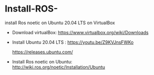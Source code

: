 # Install-ROS-
install Ros noetic on Ubuntu 20.04 LTS on VirtualBox

 - Download virtualBox: https://www.virtualbox.org/wiki/Downloads
 - Install Ubuntu 20.04 LTS : https://youtu.be/Z9KVJnsFWKo
 
   https://releases.ubuntu.com/
 - Install Ros noetic on Ubuntu: http://wiki.ros.org/noetic/Installation/Ubuntu
 
